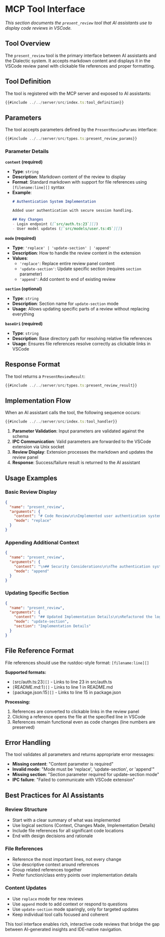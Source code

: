 # MCP Tool Interface

*This section documents the `present_review` tool that AI assistants use to display code reviews in VSCode.*

## Tool Overview

The `present_review` tool is the primary interface between AI assistants and the Dialectic system. It accepts markdown content and displays it in the VSCode review panel with clickable file references and proper formatting.

## Tool Definition

The tool is registered with the MCP server and exposed to AI assistants:

```typescript
{{#include ../../server/src/index.ts:tool_definition}}
```

## Parameters

The tool accepts parameters defined by the `PresentReviewParams` interface:

```typescript
{{#include ../../server/src/types.ts:present_review_params}}
```

### Parameter Details

**`content` (required)**
- **Type**: `string`
- **Description**: Markdown content of the review to display
- **Format**: Standard markdown with support for file references using `[filename:line][]` syntax
- **Example**: 
  ```markdown
  # Authentication System Implementation
  
  Added user authentication with secure session handling.
  
  ## Key Changes
  - Login endpoint ([`src/auth.ts:23`][])
  - User model updates ([`src/models/user.ts:45`][])
  ```

**`mode` (required)**
- **Type**: `'replace' | 'update-section' | 'append'`
- **Description**: How to handle the review content in the extension
- **Values**:
  - `'replace'`: Replace entire review panel content
  - `'update-section'`: Update specific section (requires `section` parameter)
  - `'append'`: Add content to end of existing review

**`section` (optional)**
- **Type**: `string`
- **Description**: Section name for `update-section` mode
- **Usage**: Allows updating specific parts of a review without replacing everything

**`baseUri` (required)**
- **Type**: `string`  
- **Description**: Base directory path for resolving relative file references
- **Usage**: Ensures file references resolve correctly as clickable links in VSCode

## Response Format

The tool returns a `PresentReviewResult`:

```typescript
{{#include ../../server/src/types.ts:present_review_result}}
```

## Implementation Flow

When an AI assistant calls the tool, the following sequence occurs:

```typescript
{{#include ../../server/src/index.ts:tool_handler}}
```

1. **Parameter Validation**: Input parameters are validated against the schema
2. **IPC Communication**: Valid parameters are forwarded to the VSCode extension via Unix socket
3. **Review Display**: Extension processes the markdown and updates the review panel
4. **Response**: Success/failure result is returned to the AI assistant

## Usage Examples

### Basic Review Display

```json
{
  "name": "present_review",
  "arguments": {
    "content": "# Code Review\n\nImplemented user authentication system.\n\n## Changes\n- Added login endpoint ([`src/auth.ts:23`][])\n- Updated user model ([`src/models/user.ts:45`][])",
    "mode": "replace"
  }
}
```

### Appending Additional Context

```json
{
  "name": "present_review", 
  "arguments": {
    "content": "\n## Security Considerations\n\nThe authentication system uses bcrypt for password hashing ([`src/auth.ts:67`][]).",
    "mode": "append"
  }
}
```

### Updating Specific Section

```json
{
  "name": "present_review",
  "arguments": {
    "content": "## Updated Implementation Details\n\nRefactored the login flow to use JWT tokens ([`src/auth.ts:89`][]).",
    "mode": "update-section",
    "section": "Implementation Details"
  }
}
```

## File Reference Format

File references should use the rustdoc-style format: `[filename:line][]`

**Supported formats:**
- `[`src/auth.ts:23`][]` - Links to line 23 in src/auth.ts
- `[`README.md:1`][]` - Links to line 1 in README.md
- `[`package.json:15`][]` - Links to line 15 in package.json

**Processing:**
1. References are converted to clickable links in the review panel
2. Clicking a reference opens the file at the specified line in VSCode
3. References remain functional even as code changes (line numbers are preserved)

## Error Handling

The tool validates all parameters and returns appropriate error messages:

- **Missing content**: "Content parameter is required"
- **Invalid mode**: "Mode must be 'replace', 'update-section', or 'append'"
- **Missing section**: "Section parameter required for update-section mode"
- **IPC failure**: "Failed to communicate with VSCode extension"

## Best Practices for AI Assistants

### Review Structure
- Start with a clear summary of what was implemented
- Use logical sections (Context, Changes Made, Implementation Details)
- Include file references for all significant code locations
- End with design decisions and rationale

### File References
- Reference the most important lines, not every change
- Use descriptive context around references
- Group related references together
- Prefer function/class entry points over implementation details

### Content Updates
- Use `replace` mode for new reviews
- Use `append` mode to add context or respond to questions
- Use `update-section` mode sparingly, only for targeted updates
- Keep individual tool calls focused and coherent

This tool interface enables rich, interactive code reviews that bridge the gap between AI-generated insights and IDE-native navigation.
